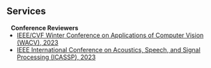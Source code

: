 ## Services

<h4 style="margin:0 10px 0;">Conference Reviewers</h4>

<ul style="margin:0 0 5px;">
  <li><a href="https://wacv2023.thecvf.com/"><autocolor>IEEE/CVF Winter Conference on Applications of Computer Vision (WACV), 2023</autocolor></a></li>
  <li><a href="https://2023.ieeeicassp.org/"><autocolor>
  IEEE International Conference on Acoustics, Speech, and Signal Processing (ICASSP), 2023</autocolor></a></li>
</ul>

<!-- <h4 style="margin:0 10px 0;">Journal Reviewers</h4>

<ul style="margin:0 0 20px;">
  <li><a href="https://www.computer.org/csdl/journal/tp"><autocolor>IEEE Transactions on Pattern Analysis and Machine Intelligence (TPAMI)</autocolor></a></li>
  <li><a href="https://www.springer.com/journal/11263"><autocolor>International Journal of Computer Vision (IJCV)</autocolor></a></li>
</ul> -->